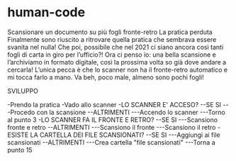 # human-code
Scansionare un documento su più fogli fronte-retro
La pratica perduta
Finalmente sono riuscito a ritrovare quella pratica che sembrava essere svanita nel nulla! Che poi, possibile che nel 2021 ci siano ancora così tanti fogli di carta in giro per l’ufficio?! Ora ci penso io: una bella scansione e l’archiviamo in formato digitale, così la prossima volta so già dove andare a cercarla! L’unica pecca è che lo scanner non ha il fronte-retro automatico e mi tocca farlo a mano. Va beh, poco male, almeno sono pochi fogli!

SVILUPPO

-Prendo la pratica
-Vado allo scanner
-LO SCANNER E' ACCESO?
--SE SI
---Procedo con la scansione
--ALTRIMENTI
---Accendo lo scanner
---Torno al punto 3
-LO SCANNER FA IL FRONTE E RETRO?
--SE SI
---Scansiono fronte e retro
--ALTRIMENTI
---Scansiono il fronte
---Scansiono il retro
-ESISTE LA CARTELLA DEI FILE SCANSIONATI?
--SE SI
---Aggiungi ai file scansionati
--ALTRIMENTI
---Crea cartella "file scansionati"
---Torna a punto 15